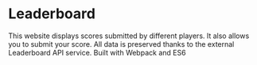 # Leaderboard
This website displays scores submitted by different players. It also allows you to submit your score. All data is preserved thanks to the external Leaderboard API service. Built with Webpack and ES6
